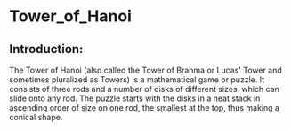 # Tower_of_Hanoi

## Introduction:

The Tower of Hanoi (also called the Tower of Brahma or Lucas' Tower and sometimes pluralized as Towers) is a mathematical game or puzzle. It consists of three rods and a number of disks of different sizes, which can slide onto any rod. The puzzle starts with the disks in a neat stack in ascending order of size on one rod, the smallest at the top, thus making a conical shape.
